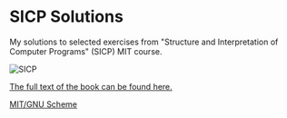 # SICP Solutions

My solutions to selected exercises from "Structure and Interpretation of Computer Programs" (SICP) MIT course.

![SICP](https://ocw.mit.edu/courses/electrical-engineering-and-computer-science/6-001-structure-and-interpretation-of-computer-programs-spring-2005/6-001s05.jpg)

[The full text of the book can be found here.](https://mitpress.mit.edu/sites/default/files/sicp/index.html)

[MIT/GNU Scheme](https://www.gnu.org/software/mit-scheme/)

